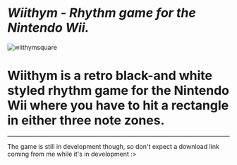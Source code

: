 # *Wiithym - Rhythm game for the Nintendo Wii.*
![wiithymsquare](https://github.com/user-attachments/assets/4d47c3c4-99e1-4b83-9d05-15f30cb4e211)
# Wiithym is a retro black-and white styled rhythm game for the Nintendo Wii where you have to hit a rectangle in either three note zones.
---
The game is still in development though, so don't expect a download link coming from me while it's in development :>
